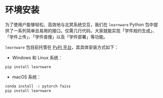 # 环境安装

为了使用户能够轻松、高效地与北冥系统交互，我们在 `learnware` Python 包中提供了一系列简单且易用的接口。仅需几行代码，大家就能实现「学件规约生成」、「学件上传」、「学件查搜」以及「学件部署」等功能。

`learnware` 包目前托管在 [PyPI 平台](https://pypi.org/project/learnware/)，其具体安装方式如下：
- Windows 和 Linux 系统：
```bash
pip install learnware
```
- macOS 系统：
```bash
conda install -c pytorch faiss
pip install learnware
```